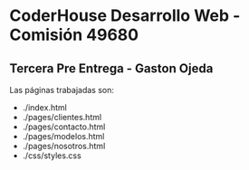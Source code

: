 # CoderHouse Desarrollo Web - Comisión 49680
## Tercera Pre Entrega - Gaston Ojeda 

Las páginas trabajadas son:
* ./index.html
* ./pages/clientes.html
* ./pages/contacto.html
* ./pages/modelos.html
* ./pages/nosotros.html
* ./css/styles.css
